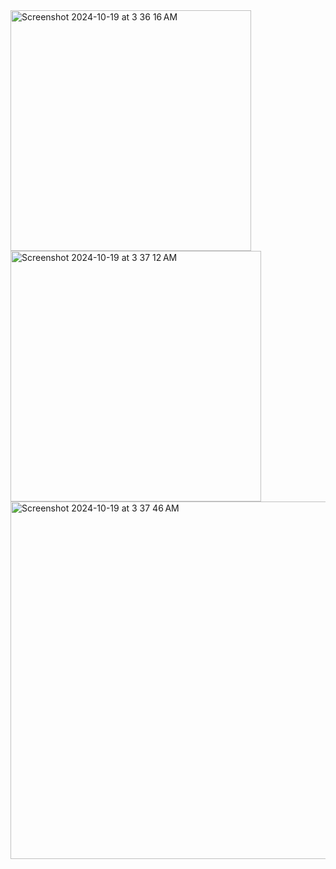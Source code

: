 <img width="385" alt="Screenshot 2024-10-19 at 3 36 16 AM" src="https://github.com/user-attachments/assets/d7aec607-06c2-411a-8a52-98ad5c60c70e">
<img width="401" alt="Screenshot 2024-10-19 at 3 37 12 AM" src="https://github.com/user-attachments/assets/c92a94aa-997a-4491-869e-96f08bbd0893">
<img width="572" alt="Screenshot 2024-10-19 at 3 37 46 AM" src="https://github.com/user-attachments/assets/e90ff5b4-4362-4889-bd77-971a16bd91c5">
